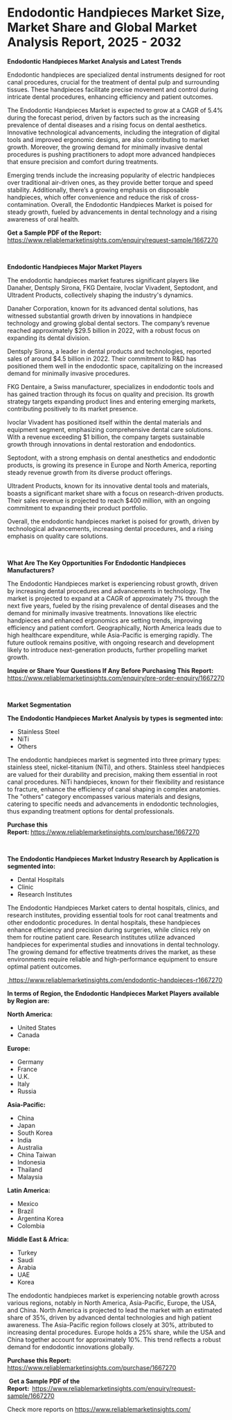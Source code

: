 <p><h1>Endodontic Handpieces Market Size, Market Share and Global Market Analysis Report, 2025 - 2032</h1></p><p><strong>Endodontic Handpieces Market Analysis and Latest Trends</strong></p>
<p><p>Endodontic handpieces are specialized dental instruments designed for root canal procedures, crucial for the treatment of dental pulp and surrounding tissues. These handpieces facilitate precise movement and control during intricate dental procedures, enhancing efficiency and patient outcomes.</p><p>The Endodontic Handpieces Market is expected to grow at a CAGR of 5.4% during the forecast period, driven by factors such as the increasing prevalence of dental diseases and a rising focus on dental aesthetics. Innovative technological advancements, including the integration of digital tools and improved ergonomic designs, are also contributing to market growth. Moreover, the growing demand for minimally invasive dental procedures is pushing practitioners to adopt more advanced handpieces that ensure precision and comfort during treatments.</p><p>Emerging trends include the increasing popularity of electric handpieces over traditional air-driven ones, as they provide better torque and speed stability. Additionally, there’s a growing emphasis on disposable handpieces, which offer convenience and reduce the risk of cross-contamination. Overall, the Endodontic Handpieces Market is poised for steady growth, fueled by advancements in dental technology and a rising awareness of oral health.</p></p>
<p><strong>Get a Sample PDF of the Report:&nbsp;</strong> <a href="https://www.reliablemarketinsights.com/enquiry/request-sample/1667270?utm_campaign=3017&utm_medium=2&utm_source=Github&utm_content=ia&utm_term=06032025&utm_id=endodontic-handpieces">https://www.reliablemarketinsights.com/enquiry/request-sample/1667270</a></p>
<p>&nbsp;</p>
<p><strong>Endodontic Handpieces Major Market Players</strong></p>
<p><p>The endodontic handpieces market features significant players like Danaher, Dentsply Sirona, FKG Dentaire, Ivoclar Vivadent, Septodont, and Ultradent Products, collectively shaping the industry's dynamics. </p><p>Danaher Corporation, known for its advanced dental solutions, has witnessed substantial growth driven by innovations in handpiece technology and growing global dental sectors. The company’s revenue reached approximately $29.5 billion in 2022, with a robust focus on expanding its dental division. </p><p>Dentsply Sirona, a leader in dental products and technologies, reported sales of around $4.5 billion in 2022. Their commitment to R&D has positioned them well in the endodontic space, capitalizing on the increased demand for minimally invasive procedures.</p><p>FKG Dentaire, a Swiss manufacturer, specializes in endodontic tools and has gained traction through its focus on quality and precision. Its growth strategy targets expanding product lines and entering emerging markets, contributing positively to its market presence.</p><p>Ivoclar Vivadent has positioned itself within the dental materials and equipment segment, emphasizing comprehensive dental care solutions. With a revenue exceeding $1 billion, the company targets sustainable growth through innovations in dental restoration and endodontics.</p><p>Septodont, with a strong emphasis on dental anesthetics and endodontic products, is growing its presence in Europe and North America, reporting steady revenue growth from its diverse product offerings.</p><p>Ultradent Products, known for its innovative dental tools and materials, boasts a significant market share with a focus on research-driven products. Their sales revenue is projected to reach $400 million, with an ongoing commitment to expanding their product portfolio.</p><p>Overall, the endodontic handpieces market is poised for growth, driven by technological advancements, increasing dental procedures, and a rising emphasis on quality care solutions.</p></p>
<p>&nbsp;</p>
<p><strong>What Are The Key Opportunities For Endodontic Handpieces Manufacturers?</strong></p>
<p><p>The Endodontic Handpieces market is experiencing robust growth, driven by increasing dental procedures and advancements in technology. The market is projected to expand at a CAGR of approximately 7% through the next five years, fueled by the rising prevalence of dental diseases and the demand for minimally invasive treatments. Innovations like electric handpieces and enhanced ergonomics are setting trends, improving efficiency and patient comfort. Geographically, North America leads due to high healthcare expenditure, while Asia-Pacific is emerging rapidly. The future outlook remains positive, with ongoing research and development likely to introduce next-generation products, further propelling market growth.</p></p>
<p><strong>Inquire or Share Your Questions If Any Before Purchasing This Report:</strong> <a href="https://www.reliablemarketinsights.com/enquiry/pre-order-enquiry/1667270?utm_campaign=3017&utm_medium=2&utm_source=Github&utm_content=ia&utm_term=06032025&utm_id=endodontic-handpieces">https://www.reliablemarketinsights.com/enquiry/pre-order-enquiry/1667270</a></p>
<p>&nbsp;</p>
<p><strong>Market Segmentation</strong></p>
<p><strong>The Endodontic Handpieces Market Analysis by types is segmented into:</strong></p>
<p><ul><li>Stainless Steel</li><li>NiTi</li><li>Others</li></ul></p>
<p><p>The endodontic handpieces market is segmented into three primary types: stainless steel, nickel-titanium (NiTi), and others. Stainless steel handpieces are valued for their durability and precision, making them essential in root canal procedures. NiTi handpieces, known for their flexibility and resistance to fracture, enhance the efficiency of canal shaping in complex anatomies. The "others" category encompasses various materials and designs, catering to specific needs and advancements in endodontic technologies, thus expanding treatment options for dental professionals.</p></p>
<p><strong>Purchase this Report:&nbsp;</strong><a href="https://www.reliablemarketinsights.com/purchase/1667270?utm_campaign=3017&utm_medium=2&utm_source=Github&utm_content=ia&utm_term=06032025&utm_id=endodontic-handpieces">https://www.reliablemarketinsights.com/purchase/1667270</a></p>
<p>&nbsp;</p>
<p><strong>The Endodontic Handpieces Market Industry Research by Application is segmented into:</strong></p>
<p><ul><li>Dental Hospitals</li><li>Clinic</li><li>Research Institutes</li></ul></p>
<p><p>The Endodontic Handpieces Market caters to dental hospitals, clinics, and research institutes, providing essential tools for root canal treatments and other endodontic procedures. In dental hospitals, these handpieces enhance efficiency and precision during surgeries, while clinics rely on them for routine patient care. Research institutes utilize advanced handpieces for experimental studies and innovations in dental technology. The growing demand for effective treatments drives the market, as these environments require reliable and high-performance equipment to ensure optimal patient outcomes.</p></p>
<p><a href="https://www.reliablemarketinsights.com/endodontic-handpieces-r1667270?utm_campaign=3017&utm_medium=2&utm_source=Github&utm_content=ia&utm_term=06032025&utm_id=endodontic-handpieces">&nbsp;https://www.reliablemarketinsights.com/endodontic-handpieces-r1667270</a></p>
<p><strong>In terms of Region, the Endodontic Handpieces Market Players available by Region are:</strong></p>
<p>
    <p> <strong> North America: </strong>
        <ul>
            <li>United States</li>
            <li>Canada</li>
        </ul>
        </p> 
    <p> <strong> Europe: </strong>
        <ul>
            <li>Germany</li>
            <li>France</li>
            <li>U.K.</li>
            <li>Italy</li>
            <li>Russia</li>
        </ul>
        </p> 
    <p> <strong> Asia-Pacific: </strong>
        <ul>
            <li>China</li>
            <li>Japan</li>
            <li>South Korea</li>
            <li>India</li>
            <li>Australia</li>
            <li>China Taiwan</li>
            <li>Indonesia</li>
            <li>Thailand</li>
            <li>Malaysia</li>
        </ul>
        </p> 
    <p> <strong> Latin America: </strong>
        <ul>
            <li>Mexico</li>
            <li>Brazil</li>
            <li>Argentina Korea</li>
            <li>Colombia</li>
        </ul>
        </p> 
    <p> <strong> Middle East & Africa: </strong>
        <ul>
            <li>Turkey</li>
            <li>Saudi</li>
            <li>Arabia</li>
            <li>UAE</li>
            <li>Korea</li>
        </ul>
    </p>
    </p>
<p><p>The endodontic handpieces market is experiencing notable growth across various regions, notably in North America, Asia-Pacific, Europe, the USA, and China. North America is projected to lead the market with an estimated share of 35%, driven by advanced dental technologies and high patient awareness. The Asia-Pacific region follows closely at 30%, attributed to increasing dental procedures. Europe holds a 25% share, while the USA and China together account for approximately 10%. This trend reflects a robust demand for endodontic innovations globally.</p></p>
<p><strong>Purchase this Report: </strong><a href="https://www.reliablemarketinsights.com/purchase/1667270?utm_campaign=3017&utm_medium=2&utm_source=Github&utm_content=ia&utm_term=06032025&utm_id=endodontic-handpieces">https://www.reliablemarketinsights.com/purchase/1667270</a></p>
<p>&nbsp;<strong>Get a Sample PDF of the Report:&nbsp;&nbsp;</strong><a href="https://www.reliablemarketinsights.com/enquiry/request-sample/1667270?utm_campaign=3017&utm_medium=2&utm_source=Github&utm_content=ia&utm_term=06032025&utm_id=endodontic-handpieces">https://www.reliablemarketinsights.com/enquiry/request-sample/1667270</a></p>
<p><strong></strong></p>
<p>Check more reports on <a href="https://www.reliablemarketinsights.com/?utm_campaign=3017&utm_medium=2&utm_source=Github&utm_content=ia&utm_term=06032025&utm_id=endodontic-handpieces">https://www.reliablemarketinsights.com/</a></p>